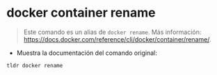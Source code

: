# docker container rename

> Este comando es un alias de `docker rename`.
> Más información: <https://docs.docker.com/reference/cli/docker/container/rename/>.

- Muestra la documentación del comando original:

`tldr docker rename`
